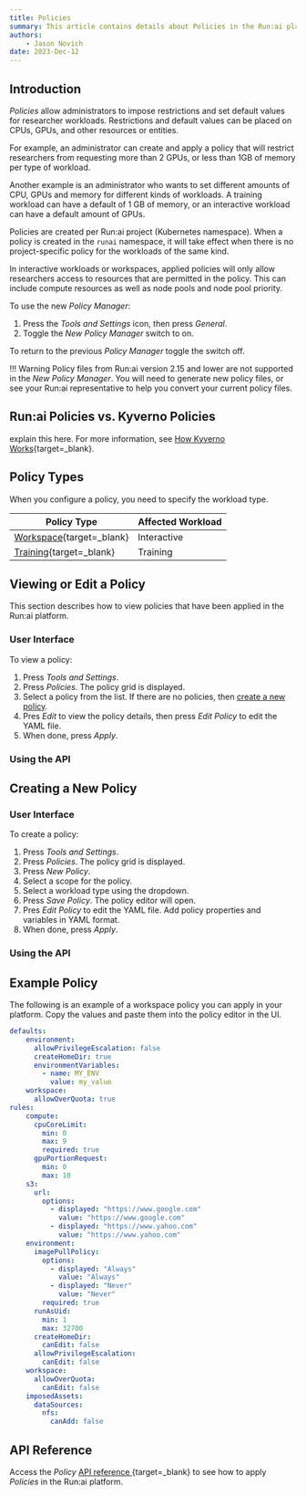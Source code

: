 ```yaml
---
title: Policies
summary: This article contains details about Policies in the Run:ai platform.
authors:
    - Jason Novich
date: 2023-Dec-12
---
```


## Introduction

*Policies* allow administrators to impose restrictions and set default values for researcher workloads. Restrictions and default values can be placed on CPUs, GPUs, and other resources or entities.

For example, an administrator can create and apply a policy that will restrict researchers from requesting more than 2 GPUs, or less than 1GB of memory per type of workload.

Another example is an administrator who wants to set different amounts of CPU, GPUs and memory for different kinds of workloads. A training workload can have a default of 1 GB of memory, or an interactive workload can have a default amount of GPUs.

Policies are created per Run:ai project (Kubernetes namespace). When a policy is created in the `runai` namespace, it will take effect when there is no project-specific policy for the workloads of the same kind.

In interactive workloads or workspaces, applied policies will only allow researchers access to resources that are permitted in the policy. This can include compute resources as well as node pools and node pool priority.

To use the new *Policy Manager*:

1. Press the *Tools and Settings* icon, then press *General*.
2. Toggle the *New Policy Manager* switch to on.

To return to the previous *Policy Manager* toggle the switch off.

!!! Warning
    Policy files from Run:ai version 2.15 and lower are not supported in the *New Policy Manager*. You will need to generate new policy files, or see your Run:ai representative to help you convert your current policy files.

## Run:ai Policies vs. Kyverno Policies

explain this here. For more information, see [How Kyverno Works](https://kyverno.io/docs/introduction/#how-kyverno-works){target=_blank}.

## Policy Types

When you configure a policy, you need to specify the workload type.

| Policy Type | Affected Workload |
| --- |  --- |
| [Workspace](workspaces-policy.md){target=_blank} | Interactive |
| [Training](training-policy.md){target=_blank} | Training |

## Viewing or Edit a Policy

This section describes how to view policies that have been applied in the Run:ai platform.

### User Interface

To view a policy:

1. Press *Tools and Settings*.
2. Press *Policies*. The policy grid is displayed.
3. Select a policy from the list. If there are no policies, then [create a new policy]().
4. Pres *Edit* to view the policy details, then press *Edit Policy* to edit the YAML file.
5. When done, press *Apply*.

### Using the API

## Creating a New Policy

### User Interface

To create a policy:

1. Press *Tools and Settings*.
2. Press *Policies*. The policy grid is displayed.
3. Press *New Policy*.
4. Select a scope for the policy.
5. Select a workload type using the dropdown.
6. Press *Save Policy*. The policy editor will open.
7. Pres *Edit Policy* to edit the YAML file. Add policy properties and variables in YAML format.
8. When done, press *Apply*.

### Using the API

## Example Policy

The following is an example of a workspace policy you can apply in your platform. Copy the values and paste them into the policy editor in the UI.

```YAML
defaults:
    environment:
      allowPrivilegeEscalation: false
      createHomeDir: true
      environmentVariables:
        - name: MY_ENV
          value: my_value
    workspace:
      allowOverQuota: true
rules:
    compute:
      cpuCoreLimit:
        min: 0
        max: 9
        required: true
      gpuPortionRequest:
        min: 0
        max: 10
    s3:
      url:
        options:
          - displayed: "https://www.google.com"
            value: "https://www.google.com"
          - displayed: "https://www.yahoo.com"
            value: "https://www.yahoo.com"
    environment:
      imagePullPolicy:
        options:
          - displayed: "Always"
            value: "Always"
          - displayed: "Never"
            value: "Never"
        required: true
      runAsUid:
        min: 1
        max: 32700
      createHomeDir:
        canEdit: false
      allowPrivilegeEscalation:
        canEdit: false
    workspace:
      allowOverQuota:
        canEdit: false
    imposedAssets:
      dataSources:
        nfs:
          canAdd: false


```

## API Reference

Access the *Policy* [API reference ](../../../developer/policies/policy-API-page.md){target=_blank} to see how to apply *Policies* in the Run:ai platform.

